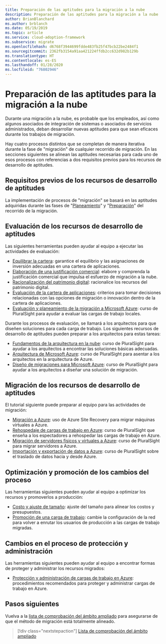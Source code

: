 ```yaml
---
title: Preparación de las aptitudes para la migración a la nube
description: Preparación de las aptitudes para la migración a la nube
author: BrianBlanchard
ms.author: brblanch
ms.date: 05/19/2019
ms.topic: article
ms.service: cloud-adoption-framework
ms.subservice: migrate
ms.openlocfilehash: d6768f3944699fdde483fb25f47bcb22be2484f1
ms.sourcegitcommit: 2362fb3154a91aa421224ffdb2cc632d982b129b
ms.translationtype: HT
ms.contentlocale: es-ES
ms.lasthandoff: 01/28/2020
ms.locfileid: "76802946"
---
```

# <a name="skills-readiness-for-cloud-migration"></a>Preparación de las aptitudes para la migración a la nube

Durante una migración a la nube, es probable que los empleados, así como algunos asociados de integración de sistemas o asociados de servicios administrados, deban desarrollar nuevas aptitudes para que sean eficaces durante los trabajos de migración.

Hay cuatro procesos distintos que se completan de manera iterativa durante la fase de "migración" de cualquier recorrido de migración. En las secciones siguientes se alinean las aptitudes necesarias para cada uno de esos procesos con referencias a dos requisitos previos para los recursos de desarrollo de aptitudes.

## <a name="prerequisites-skilling-resources"></a>Requisitos previos de los recursos de desarrollo de aptitudes

La implementación de procesos de "migración" se basará en las aptitudes adquiridas durante las fases de "[Planeamiento](../../strategy/suggested-skills.md)" y "[Preparación](../../organize/suggested-skills.md)" del recorrido de la migración.

## <a name="assess-skilling-resources"></a>Evaluación de los recursos de desarrollo de aptitudes

Las siguientes herramientas pueden ayudar al equipo a ejecutar las actividades de evaluación:

- [Equilibrar la cartera](./balance-the-portfolio.md): garantice el equilibrio y las asignaciones de inversión adecuadas en una cartera de aplicaciones.
- [Elaboración de una justificación comercial](../../strategy/cloud-migration-business-case.md): elabore y comprenda la justificación comercial que impulsa el esfuerzo de migración a la nube.
- [Racionalización del patrimonio digital](../../digital-estate/rationalize.md): racionalice los recursos del patrimonio digital.
- [Evaluación de la cartera de aplicaciones](https://docs.microsoft.com/learn/modules/app-and-infra-migration-and-modernization): criterios para tomar decisiones relacionadas con las opciones de migración o innovación dentro de la cartera de aplicaciones.
- [Evaluación y planeamiento de la migración a Microsoft Azure](https://www.pluralsight.com/courses/microsoft-azure-migration-assessing-planning): curso de PluralSight para ayudar a evaluar las cargas de trabajo locales.

Durante los procesos de evaluación, se llamará a los arquitectos para que diseñen soluciones para cada carga de trabajo. Los siguientes recursos de desarrollo de aptitudes pueden preparar a los arquitectos para estas tareas:

- [Fundamentos de la arquitectura en la nube](https://app.pluralsight.com/library/courses/cloud-architecture-foundations): curso de PluralSight para ayudar a los arquitectos a encontrar las soluciones básicas adecuadas.
- [Arquitectura de Microsoft Azure](https://app.pluralsight.com/library/courses/cloud-architecture-foundations): curso de PluralSight para asentar a los arquitectos en la arquitectura de Azure.
- [Diseño de migraciones para Microsoft Azure](https://app.pluralsight.com/library/courses/cloud-architecture-foundations): curso de PluralSight para ayudar a los arquitectos a diseñar una solución de migración.

## <a name="migrate-skilling-resources"></a>Migración de los recursos de desarrollo de aptitudes

El tutorial siguiente puede preparar al equipo para las actividades de migración:

- [Migración a Azure](https://docs.microsoft.com/azure/site-recovery/migrate-tutorial-on-premises-azure): uso de Azure Site Recovery para migrar máquinas virtuales a Azure.
- [Rehospedaje de cargas de trabajo en Azure](https://aka.ms/rehostcourse): curso de PluralSight que enseña a los espectadores a rehospedar las cargas de trabajo en Azure.
- [Migración de servidores físicos y virtuales a Azure](https://app.pluralsight.com/library/courses/microsoft-azure-migrating-physical-virtual-servers/table-of-contents): curso de PluralSight para migrar servidores a Azure.
- [Importación y exportación de datos a Azure](https://app.pluralsight.com/library/courses/microsoft-azure-import-export-data/table-of-contents): curso de PluralSight sobre el traslado de datos hacia y desde Azure.

## <a name="optimize-and-promote-process-changes"></a>Optimización y promoción de los cambios del proceso

Las herramientas siguientes pueden ayudar al equipo a optimizar los recursos y promoverlos a producción:

- [Costo y ajuste de tamaño](../azure-best-practices/migrate-best-practices-costs.md): ajuste del tamaño para alinear los costos y presupuestos.
- [Promoción de una carga de trabajo](../azure-best-practices/migrate-best-practices-networking.md): cambie la configuración de la red para volver a enrutar los usuarios de producción a las cargas de trabajo migradas.

## <a name="secure-and-manage-process-changes"></a>Cambios en el proceso de protección y administración

Las herramientas siguientes pueden ayudar al equipo a encontrar formas de proteger y administrar los recursos migrados:

- [Protección y administración de cargas de trabajo en Azure](../azure-best-practices/migrate-best-practices-security-management.md): procedimientos recomendados para proteger y administrar cargas de trabajo en Azure.

## <a name="next-steps"></a>Pasos siguientes

Vuelva a la [lista de comprobación del ámbito ampliado](./index.md) para asegurarse de que el método de migración está totalmente alineado.

> [!div class="nextstepaction"]
> [Lista de comprobación del ámbito ampliado](./index.md)
